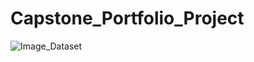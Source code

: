 # Capstone_Portfolio_Project

![Image_Dataset](https://github.com/kevch27/Capstone_Portfolio_Project/assets/124837291/e865ddd0-22dc-41a5-8b57-84f66ed9c6f2)
